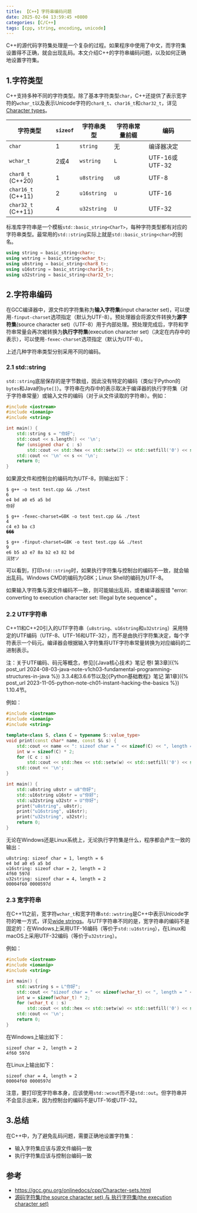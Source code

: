 ```yaml
---
title: 【C++】字符串编码问题
date: 2025-02-04 13:59:45 +0800
categories: [C/C++]
tags: [cpp, string, encoding, unicode]
---
```

C++的源代码字符集处理是一个复杂的过程。如果程序中使用了中文，而字符集设置得不正确，就会出现乱码。本文介绍C++的字符串编码问题，以及如何正确地设置字符集。

## 1.字符类型
C++支持多种不同的字符类型。除了基本字符类型`char`，C++还提供了表示宽字符的`wchar_t`以及表示Unicode字符的`char8_t`、`char16_t`和`char32_t`，详见[Character types](https://en.cppreference.com/w/cpp/language/types#Character_types)。

| 字符类型 | `sizeof` | 字符串类型 | 字符串常量前缀 | 编码 |
| --- | --- | --- | --- | --- |
| `char` | 1 | `string` | 无 | 编译器决定 |
| `wchar_t` | 2或4 | `wstring` | `L` | UTF-16或UTF-32 |
| `char8_t` (C++20) | 1 | `u8string` | `u8` | UTF-8 |
| `char16_t` (C++11) | 2 | `u16string` | `u` | UTF-16 |
| `char32_t` (C++11) | 4 | `u32string` | `U` | UTF-32 |

标准库字符串是一个模板`std::basic_string<CharT>`，每种字符类型都有对应的字符串类型。最常用的`std::string`实际上就是`std::basic_string<char>`的别名。

```cpp
using string = basic_string<char>;
using wstring = basic_string<wchar_t>;
using u8string = basic_string<char8_t>;
using u16string = basic_string<char16_t>;
using u32string = basic_string<char32_t>;
```

## 2.字符串编码
在GCC编译器中，源文件的字符集称为**输入字符集**(input character set)，可以使用`-finput-charset`选项指定（默认为UTF-8）。预处理器会将源文件转换为**源字符集**(source character set)（UTF-8）用于内部处理。预处理完成后，字符和字符串常量会再次被转换为**执行字符集**(execution character set)（决定在内存中的表示），可以使用`-fexec-charset`选项指定（默认为UTF-8）。

上述几种字符串类型分别采用不同的编码。

### 2.1 std::string
`std::string`底层保存的是字节数组，因此没有特定的编码（类似于Python的`bytes`和Java的`byte[]`）。字符串在内存中的表示取决于编译器的执行字符集（对于字符串常量）或输入文件的编码（对于从文件读取的字符串）。例如：

```cpp
#include <iostream>
#include <iomanip>
#include <string>

int main() {
    std::string s = "你好";
    std::cout << s.length() << '\n';
    for (unsigned char c : s)
        std::cout << std::hex << std::setw(2) << std::setfill('0') << static_cast<int>(c) << ' ';
    std::cout << '\n' << s << '\n';
    return 0;
}
```

如果源文件和控制台的编码均为UTF-8，则输出如下：

```
$ g++ -o test test.cpp && ./test
6
e4 bd a0 e5 a5 bd 
你好

$ g++ -fexec-charset=GBK -o test test.cpp && ./test
4
c4 e3 ba c3 
���

$ g++ -finput-charset=GBK -o test test.cpp && ./test
9
e6 b5 a3 e7 8a b2 e3 82 bd 
浣犲ソ
```

可以看到，打印`std::string`时，如果执行字符集与控制台的编码不一致，就会输出乱码。Windows CMD的编码为GBK；Linux Shell的编码为UTF-8。

如果输入字符集与源文件编码不一致，则可能输出乱码，或者编译器报错 "error: converting to execution character set: Illegal byte sequence" 。

### 2.2 UTF字符串
C++11和C++20引入的UTF字符串（`u8string`、`u16string`和`u32string`）采用特定的UTF编码（UTF-8、UTF-16和UTF-32），而不是由执行字符集决定，每个字符表示一个码元。编译器会根据输入字符集将UTF字符串常量转换为对应编码的二进制表示。

注：关于UTF编码、码元等概念，参见[《Java核心技术》笔记 卷I 第3章]({% post_url 2024-08-03-java-note-v1ch03-fundamental-programming-structures-in-java %}) 3.3.4和3.6.6节以及[《Python基础教程》笔记 第1章]({% post_url 2023-11-05-python-note-ch01-instant-hacking-the-basics %}) 1.10.4节。

例如：

```cpp
#include <iostream>
#include <iomanip>
#include <string>

template<class S, class C = typename S::value_type>
void print(const char* name, const S& s) {
    std::cout << name << ": sizeof char = " << sizeof(C) << ", length = " << s.length() << '\n';
    int w = sizeof(C) * 2;
    for (C c : s)
        std::cout << std::hex << std::setw(w) << std::setfill('0') << static_cast<int>(c) << ' ';
    std::cout << '\n';
}

int main() {
    std::u8string u8str = u8"你好";
    std::u16string u16str = u"你好";
    std::u32string u32str = U"你好";
    print("u8string", u8str);
    print("u16string", u16str);
    print("u32string", u32str);
    return 0;
}
```

无论在Windows还是Linux系统上，无论执行字符集是什么，程序都会产生一致的输出：

```
u8string: sizeof char = 1, length = 6
e4 bd a0 e5 a5 bd 
u16string: sizeof char = 2, length = 2
4f60 597d 
u32string: sizeof char = 4, length = 2
00004f60 0000597d 
```

### 2.3 宽字符串
在C++11之前，宽字符`wchar_t`和宽字符串`std::wstring`是C++中表示Unicode字符的唯一方式，详见[wide strings](https://en.cppreference.com/w/cpp/string/wide)。与UTF字符串不同的是，宽字符串的编码不是固定的：在Windows上采用UTF-16编码（等价于`std::u16string`），在Linux和macOS上采用UTF-32编码（等价于`u32string`）。

例如：

```cpp
#include <iostream>
#include <iomanip>
#include <string>

int main() {
    std::wstring s = L"你好";
    std::cout << "sizeof char = " << sizeof(wchar_t) << ", length = " << s.length() << '\n';
    int w = sizeof(wchar_t) * 2;
    for (wchar_t c : s)
        std::cout << std::hex << std::setw(w) << std::setfill('0') << static_cast<int>(c) << ' ';
    std::cout << '\n';
    return 0;
}
```

在Windows上输出如下：

```
sizeof char = 2, length = 2
4f60 597d 
```

在Linux上输出如下：

```
sizeof char = 4, length = 2
00004f60 0000597d 
```

注意，要打印宽字符串本身，应该使用`std::wcout`而不是`std::out`。但字符串并不会显示出来，因为控制台的编码不是UTF-16或UTF-32。

## 3.总结
在C++中，为了避免乱码问题，需要正确地设置字符集：
* 输入字符集应该与源文件编码一致
* 执行字符集应该与控制台编码一致

## 参考
* <https://gcc.gnu.org/onlinedocs/cpp/Character-sets.html>
* [源码字符集(the source character set) 与 执行字符集(the execution character set)](https://www.cnblogs.com/victor-ma/articles/3836243.html)
